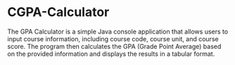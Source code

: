 # CGPA-Calculator
The GPA Calculator is a simple Java console application that allows users to input course information, including course code, course unit, and course score. The program then calculates the GPA (Grade Point Average) based on the provided information and displays the results in a tabular format.
